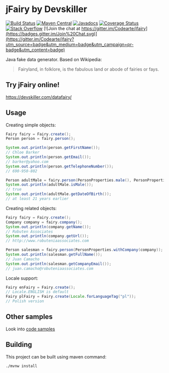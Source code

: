 # jFairy by Devskiller

[![Build Status](https://travis-ci.org/Devskiller/jfairy.svg?branch=master)](https://travis-ci.org/Devskiller/jfairy) [![Maven Central](https://maven-badges.herokuapp.com/maven-central/com.devskiller/jfairy/badge.svg)](https://maven-badges.herokuapp.com/maven-central/com.devskiller/jfairy) [![Javadocs](http://www.javadoc.io/badge/com.devskiller/jfairy.svg)](http://www.javadoc.io/doc/com.devskiller/jfairy) [![Coverage Status](https://img.shields.io/coveralls/Devskiller/jfairy.svg)](https://coveralls.io/r/Codearte/jfairy)
[![Stack Overflow](https://img.shields.io/badge/stack%20overflow-jfairy-4183C4.svg)](https://stackoverflow.com/questions/tagged/jfairy)
[![Join the chat at https://gitter.im/Codearte/jfairy](https://badges.gitter.im/Join%20Chat.svg)](https://gitter.im/Codearte/jfairy?utm_source=badge&utm_medium=badge&utm_campaign=pr-badge&utm_content=badge)

Java fake data generator. Based on Wikipedia:

> Fairyland, in folklore, is the fabulous land or abode of fairies or fays.

## Try jFairy online!

https://devskiller.com/datafairy/

## Usage

Creating simple objects:

```java
Fairy fairy = Fairy.create();
Person person = fairy.person();

System.out.println(person.getFirstName());            
// Chloe Barker
System.out.println(person.getEmail());               
// barker@yahoo.com
System.out.println(person.getTelephoneNumber());     
// 690-950-802

Person adultMale = fairy.person(PersonProperties.male(), PersonProperties.minAge(21));
System.out.println(adultMale.isMale());           
// true
System.out.println(adultMale.getDateOfBirth());      
// at least 21 years earlier
```

Creating related objects:

```java
Fairy fairy = Fairy.create();
Company company = fairy.company();
System.out.println(company.getName());          
// Robuten Associates
System.out.println(company.getUrl());           
// http://www.robuteniaassociates.com

Person salesman = fairy.person(PersonProperties.withCompany(company));
System.out.println(salesman.getFullName());     
// Juan Camacho
System.out.println(salesman.getCompanyEmail()); 
// juan.camacho@robuteniaassociates.com
```

Locale support:

```java
Fairy enFairy = Fairy.create();                               
// Locale.ENGLISH is default
Fairy plFairy = Fairy.create(Locale.forLanguageTag("pl"));    
// Polish version
```

## Other samples

Look into [code samples](https://github.com/Devskiller/jfairy/tree/master/src/test/groovy/snippets/)

## Building

This project can be built using maven command:

    ./mvnw install

